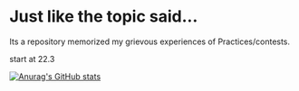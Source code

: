 # Just like the topic said...
Its a repository memorized my grievous experiences of Practices/contests.

start at 22.3

[![Anurag's GitHub stats](https://github-readme-stats.vercel.app/api?username=Finfrank&hide==pr,issues,contribs&count_private=true&show_icons=true&theme=vue)](https://github.com/anuraghazra/github-readme-stats)
